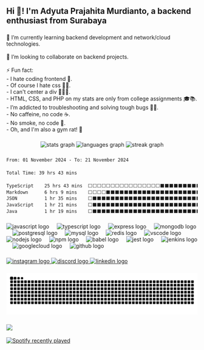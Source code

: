 <h2 align="left">Hi 👋! I'm Adyuta Prajahita Murdianto, a backend enthusiast from Surabaya</h2>

###

<p align="left">🌱 I’m currently learning backend development and network/cloud technologies.<br><br>👯 I’m looking to collaborate on backend projects.<br><br>⚡ Fun fact:<br>- I hate coding frontend 😤.<br>- Of course I hate css 🎨🚫.<br>- I can't center a div 🤷‍♂️🎯.<br>- HTML, CSS, and PHP on my stats are only from college assignments 🎓📚.<br>- I’m addicted to troubleshooting and solving tough bugs 🐛🔧.<br>- No caffeine, no code ☕.<br>- No smoke, no code 🚬.<br>- Oh, and I'm also a gym rat! 💪</p>

###

<div align="center">
  <img src="https://github-readme-stats.vercel.app/api?username=Yutsss&hide_title=false&hide_rank=false&show_icons=true&include_all_commits=true&count_private=true&disable_animations=false&theme=dracula&locale=en&hide_border=false&order=1" height="150" alt="stats graph"  />
  <img src="https://github-readme-stats.vercel.app/api/top-langs?username=Yutsss&hide=html,css,php,blade&locale=en&hide_title=false&layout=compact&card_width=320&langs_count=6&theme=dracula&hide_border=false&order=2" height="150" alt="languages graph"  />
  <img src="https://streak-stats.demolab.com?user=Yutsss&locale=en&mode=daily&theme=dracula&hide_border=false&border_radius=5&order=3" height="150" alt="streak graph"  />
</div>

###

<!--START_SECTION:waka-->

```txt
From: 01 November 2024 - To: 21 November 2024

Total Time: 39 hrs 43 mins

TypeScript    25 hrs 43 mins  ⬜⬜⬜⬜⬜⬜⬜⬜⬜⬜⬜⬜⬜⬜⬜⬜⬛⬛⬛⬛⬛⬛⬛⬛⬛   63.23 %
Markdown      6 hrs 9 mins    ⬜⬜⬜⬜⬛⬛⬛⬛⬛⬛⬛⬛⬛⬛⬛⬛⬛⬛⬛⬛⬛⬛⬛⬛⬛   15.13 %
JSON          1 hr 35 mins    ⬜⬛⬛⬛⬛⬛⬛⬛⬛⬛⬛⬛⬛⬛⬛⬛⬛⬛⬛⬛⬛⬛⬛⬛⬛   03.92 %
JavaScript    1 hr 21 mins    ⬜⬛⬛⬛⬛⬛⬛⬛⬛⬛⬛⬛⬛⬛⬛⬛⬛⬛⬛⬛⬛⬛⬛⬛⬛   03.33 %
Java          1 hr 19 mins    ⬜⬛⬛⬛⬛⬛⬛⬛⬛⬛⬛⬛⬛⬛⬛⬛⬛⬛⬛⬛⬛⬛⬛⬛⬛   03.27 %
```

<!--END_SECTION:waka-->

###

<div align="left">
  <img src="https://cdn.jsdelivr.net/gh/devicons/devicon/icons/javascript/javascript-original.svg" height="30" alt="javascript logo"  />
  <img width="12" />
  <img src="https://cdn.jsdelivr.net/gh/devicons/devicon/icons/typescript/typescript-original.svg" height="30" alt="typescript logo"  />
  <img width="12" />
  <img src="https://skillicons.dev/icons?i=express" height="30" alt="express logo"  />
  <img width="12" />
  <img src="https://cdn.jsdelivr.net/gh/devicons/devicon/icons/mongodb/mongodb-original.svg" height="30" alt="mongodb logo"  />
  <img width="12" />
  <img src="https://cdn.jsdelivr.net/gh/devicons/devicon/icons/postgresql/postgresql-original.svg" height="30" alt="postgresql logo"  />
  <img width="12" />
  <img src="https://cdn.jsdelivr.net/gh/devicons/devicon/icons/mysql/mysql-original.svg" height="30" alt="mysql logo"  />
  <img width="12" />
  <img src="https://cdn.jsdelivr.net/gh/devicons/devicon/icons/redis/redis-original.svg" height="30" alt="redis logo"  />
  <img width="12" />
  <img src="https://cdn.jsdelivr.net/gh/devicons/devicon/icons/vscode/vscode-original.svg" height="30" alt="vscode logo"  />
  <img width="12" />
  <img src="https://cdn.jsdelivr.net/gh/devicons/devicon/icons/nodejs/nodejs-original.svg" height="30" alt="nodejs logo"  />
  <img width="12" />
  <img src="https://cdn.jsdelivr.net/gh/devicons/devicon/icons/npm/npm-original-wordmark.svg" height="30" alt="npm logo"  />
  <img width="12" />
  <img src="https://cdn.jsdelivr.net/gh/devicons/devicon/icons/babel/babel-original.svg" height="30" alt="babel logo"  />
  <img width="12" />
  <img src="https://cdn.jsdelivr.net/gh/devicons/devicon/icons/jest/jest-plain.svg" height="30" alt="jest logo"  />
  <img width="12" />
  <img src="https://skillicons.dev/icons?i=jenkins" height="30" alt="jenkins logo"  />
  <img width="12" />
  <img src="https://cdn.jsdelivr.net/gh/devicons/devicon/icons/googlecloud/googlecloud-original.svg" height="30" alt="googlecloud logo"  />
  <img width="12" />
  <img src="https://skillicons.dev/icons?i=github" height="30" alt="github logo"  />
</div>

###

<div align="left">
  <a href="https://www.instagram.com/yuttt.sssss/" target="_blank">
    <img src="https://img.shields.io/static/v1?message=Instagram&logo=instagram&label=&color=E4405F&logoColor=white&labelColor=&style=for-the-badge" height="35" alt="instagram logo"  />
  </a>
  <a href="https://discordapp.com/users/458860460150620177" target="_blank">
    <img src="https://img.shields.io/static/v1?message=Discord&logo=discord&label=&color=7289DA&logoColor=white&labelColor=&style=for-the-badge" height="35" alt="discord logo"  />
  </a>
  <a href="https://www.linkedin.com/in/adyuta-prajahita-murdianto-991644315/" target="_blank">
    <img src="https://img.shields.io/static/v1?message=LinkedIn&logo=linkedin&label=&color=0077B5&logoColor=white&labelColor=&style=for-the-badge" height="35" alt="linkedin logo"  />
  </a>
</div>

###

<img src="https://raw.githubusercontent.com/Yutsss/Yutsss/output/snake.svg" alt="Snake animation" />

###

<img align="left" height="" src="https://media0.giphy.com/media/v1.Y2lkPTc5MGI3NjExNzMxOGttaWtuejZobm53Z3Z5YWNiYm1iZmM4dnR3N3plbm0wN25oeiZlcD12MV9pbnRlcm5hbF9naWZfYnlfaWQmY3Q9Zw/LZ5vlsR35s51qNWJxB/giphy.webp"  />

###

<br clear="both">
<br clear="both">

<div align="left">
  <a href="https://open.spotify.com/user/31q67fko54h7sh4j27ibyhkg5qfe">
    <img src="https://spotify-recently-played-readme.vercel.app/api?user=31q67fko54h7sh4j27ibyhkg5qfe&count=5&unique=false" alt="Spotify recently played"  />
  </a>
</div>

###
